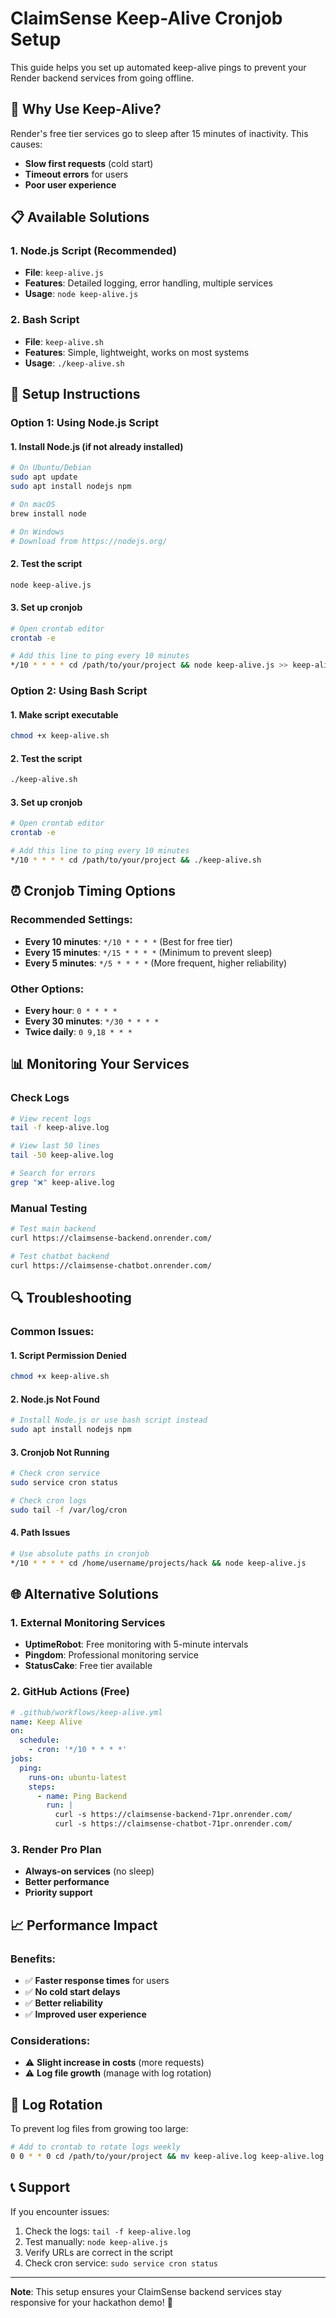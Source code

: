 # ClaimSense Keep-Alive Cronjob Setup

This guide helps you set up automated keep-alive pings to prevent your Render backend services from going offline.

## 🚀 Why Use Keep-Alive?

Render's free tier services go to sleep after 15 minutes of inactivity. This causes:
- **Slow first requests** (cold start)
- **Timeout errors** for users
- **Poor user experience**

## 📋 Available Solutions

### 1. Node.js Script (Recommended)
- **File**: `keep-alive.js`
- **Features**: Detailed logging, error handling, multiple services
- **Usage**: `node keep-alive.js`

### 2. Bash Script
- **File**: `keep-alive.sh`
- **Features**: Simple, lightweight, works on most systems
- **Usage**: `./keep-alive.sh`

## 🔧 Setup Instructions

### Option 1: Using Node.js Script

#### 1. Install Node.js (if not already installed)
```bash
# On Ubuntu/Debian
sudo apt update
sudo apt install nodejs npm

# On macOS
brew install node

# On Windows
# Download from https://nodejs.org/
```

#### 2. Test the script
```bash
node keep-alive.js
```

#### 3. Set up cronjob
```bash
# Open crontab editor
crontab -e

# Add this line to ping every 10 minutes
*/10 * * * * cd /path/to/your/project && node keep-alive.js >> keep-alive.log 2>&1
```

### Option 2: Using Bash Script

#### 1. Make script executable
```bash
chmod +x keep-alive.sh
```

#### 2. Test the script
```bash
./keep-alive.sh
```

#### 3. Set up cronjob
```bash
# Open crontab editor
crontab -e

# Add this line to ping every 10 minutes
*/10 * * * * cd /path/to/your/project && ./keep-alive.sh
```

## ⏰ Cronjob Timing Options

### Recommended Settings:
- **Every 10 minutes**: `*/10 * * * *` (Best for free tier)
- **Every 15 minutes**: `*/15 * * * *` (Minimum to prevent sleep)
- **Every 5 minutes**: `*/5 * * * *` (More frequent, higher reliability)

### Other Options:
- **Every hour**: `0 * * * *`
- **Every 30 minutes**: `*/30 * * * *`
- **Twice daily**: `0 9,18 * * *`

## 📊 Monitoring Your Services

### Check Logs
```bash
# View recent logs
tail -f keep-alive.log

# View last 50 lines
tail -50 keep-alive.log

# Search for errors
grep "❌" keep-alive.log
```

### Manual Testing
```bash
# Test main backend
curl https://claimsense-backend.onrender.com/

# Test chatbot backend
curl https://claimsense-chatbot.onrender.com/
```

## 🔍 Troubleshooting

### Common Issues:

#### 1. Script Permission Denied
```bash
chmod +x keep-alive.sh
```

#### 2. Node.js Not Found
```bash
# Install Node.js or use bash script instead
sudo apt install nodejs npm
```

#### 3. Cronjob Not Running
```bash
# Check cron service
sudo service cron status

# Check cron logs
sudo tail -f /var/log/cron
```

#### 4. Path Issues
```bash
# Use absolute paths in cronjob
*/10 * * * * cd /home/username/projects/hack && node keep-alive.js
```

## 🌐 Alternative Solutions

### 1. External Monitoring Services
- **UptimeRobot**: Free monitoring with 5-minute intervals
- **Pingdom**: Professional monitoring service
- **StatusCake**: Free tier available

### 2. GitHub Actions (Free)
```yaml
# .github/workflows/keep-alive.yml
name: Keep Alive
on:
  schedule:
    - cron: '*/10 * * * *'
jobs:
  ping:
    runs-on: ubuntu-latest
    steps:
      - name: Ping Backend
        run: |
          curl -s https://claimsense-backend-71pr.onrender.com/
          curl -s https://claimsense-chatbot-71pr.onrender.com/
```

### 3. Render Pro Plan
- **Always-on services** (no sleep)
- **Better performance**
- **Priority support**

## 📈 Performance Impact

### Benefits:
- ✅ **Faster response times** for users
- ✅ **No cold start delays**
- ✅ **Better reliability**
- ✅ **Improved user experience**

### Considerations:
- ⚠️ **Slight increase in costs** (more requests)
- ⚠️ **Log file growth** (manage with log rotation)

## 🔄 Log Rotation

To prevent log files from growing too large:

```bash
# Add to crontab to rotate logs weekly
0 0 * * 0 cd /path/to/your/project && mv keep-alive.log keep-alive.log.old && touch keep-alive.log
```

## 📞 Support

If you encounter issues:
1. Check the logs: `tail -f keep-alive.log`
2. Test manually: `node keep-alive.js`
3. Verify URLs are correct in the script
4. Check cron service: `sudo service cron status`

---

**Note**: This setup ensures your ClaimSense backend services stay responsive for your hackathon demo! 🎯 